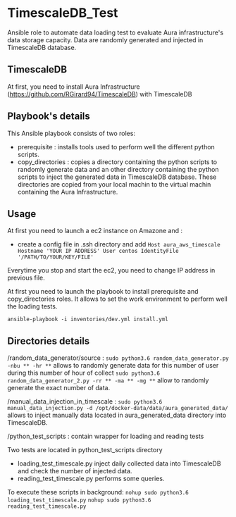 # TimescaleDB_Test

Ansible role to automate data loading test to evaluate Aura infrastructure's data storage capacity. 
Data are randomly generated and injected in TimescaleDB database.

## TimescaleDB

At first, you need to install Aura Infrastructure (https://github.com/RGirard94/TimescaleDB) with TimescaleDB

## Playbook's details

This Ansible playbook consists of two roles:
  - prerequisite : installs tools used to perform well the different python scripts.
  - copy_directories : copies a directory containing the python scripts to randomly generate data and an other directory
                       containing the python scripts to inject the generated data in TimescaleDB database. These directories are copied from your local machin to the virtual machin containing the Aura Infrastructure.
                    
## Usage

At first you need to launch a ec2 instance on Amazone and :
  - create a config file in .ssh directory and add 
  `Host aura_aws_timescale
    Hostname 'YOUR IP ADDRESS'
    User centos
    IdentityFile '/PATH/TO/YOUR/KEY/FILE'`
    
Everytime you stop and start the ec2, you need to change IP address in previous file.

At first you need to launch the playbook to install prerequisite and copy_directories roles. It allows to set the work environment to perform well the loading tests.

`ansible-playbook -i inventories/dev.yml install.yml`
                   
## Directories details

/random_data_generator/source : `sudo python3.6 random_data_generator.py -nbu ** -hr **` allows to randomly generate data for this number of user during this number of hour of collect
                        `sudo python3.6 random_data_generator_2.py -rr ** -ma ** -mg **` allow to randomly generate the exact number of data.
             
/manual_data_injection_in_timescale : `sudo python3.6 manual_data_injection.py -d /opt/docker-data/data/aura_generated_data/` allows to inject manually data located in aura_generated_data directory into TimescaleDB.

/python_test_scripts : contain wrapper for loading and reading tests

Two tests are located in python_test_scripts directory
  - loading_test_timescale.py inject daily collected data into TimescaleDB and check the number of injected data.
  - reading_test_timescale.py performs some queries.
  
To execute these scripts in background:
 `nohup sudo python3.6 loading_test_timescale.py`
 `nohup sudo python3.6 reading_test_timescale.py`
